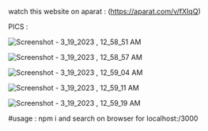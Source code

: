

watch this website on aparat : (https://aparat.com/v/fXIqQ)

PICS :

![Screenshot - 3_19_2023 , 12_58_51 AM](https://user-images.githubusercontent.com/115926291/226166099-2764b789-f8e0-47d8-9522-9af561037f72.png)

![Screenshot - 3_19_2023 , 12_58_57 AM](https://user-images.githubusercontent.com/115926291/226166104-c317cbf6-e9e8-4916-ba44-4ad1cb7012ed.png)

![Screenshot - 3_19_2023 , 12_59_04 AM](https://user-images.githubusercontent.com/115926291/226166109-0a3aabae-50a2-44f8-bd37-9542f415c2d7.png)

![Screenshot - 3_19_2023 , 12_59_11 AM](https://user-images.githubusercontent.com/115926291/226166116-0d93cb2a-c2df-4beb-9934-2fb4fdeb6c86.png)

![Screenshot - 3_19_2023 , 12_59_19 AM](https://user-images.githubusercontent.com/115926291/226166122-799c9c6f-2761-4011-95bd-c5f3ec08ed66.png)


#usage : npm i and search on browser for localhost:/3000
